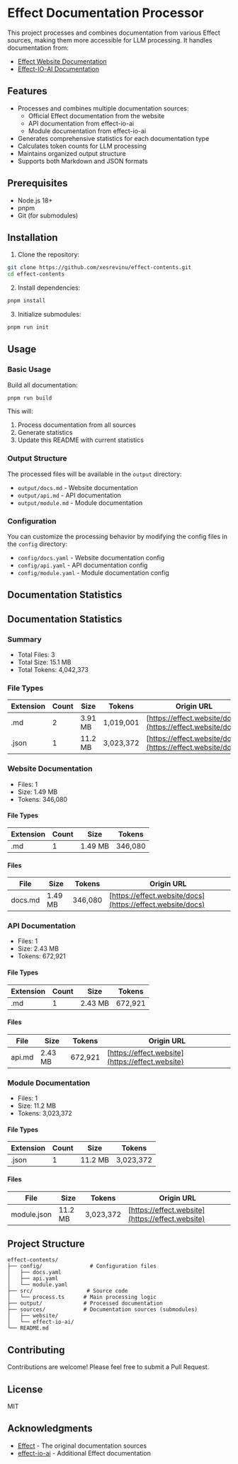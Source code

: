 # Effect Documentation Processor

This project processes and combines documentation from various Effect sources, making them more accessible for LLM processing. It handles documentation from:

- [Effect Website Documentation](https://github.com/Effect-TS/website)
- [Effect-IO-AI Documentation](https://github.com/tim-smart/effect-io-ai)

## Features

- Processes and combines multiple documentation sources:
  - Official Effect documentation from the website
  - API documentation from effect-io-ai
  - Module documentation from effect-io-ai
- Generates comprehensive statistics for each documentation type
- Calculates token counts for LLM processing
- Maintains organized output structure
- Supports both Markdown and JSON formats

## Prerequisites

- Node.js 18+
- pnpm
- Git (for submodules)

## Installation

1. Clone the repository:
```bash
git clone https://github.com/xesrevinu/effect-contents.git
cd effect-contents
```

2. Install dependencies:
```bash
pnpm install
```

3. Initialize submodules:
```bash
pnpm run init
```

## Usage

### Basic Usage

Build all documentation:
```bash
pnpm run build
```

This will:
1. Process documentation from all sources
2. Generate statistics
3. Update this README with current statistics

### Output Structure

The processed files will be available in the `output` directory:
- `output/docs.md` - Website documentation
- `output/api.md` - API documentation
- `output/module.md` - Module documentation

### Configuration

You can customize the processing behavior by modifying the config files in the `config` directory:
- `config/docs.yaml` - Website documentation config
- `config/api.yaml` - API documentation config
- `config/module.yaml` - Module documentation config

## Documentation Statistics

<!-- STATS_START -->
## Documentation Statistics

### Summary

- Total Files: 3
- Total Size: 15.1 MB
- Total Tokens: 4,042,373

### File Types

| Extension | Count | Size | Tokens | Origin URL |
|-----------|-------|------|--------|-----------|
| .md | 2 | 3.91 MB | 1,019,001 | [https://effect.website/docs](https://effect.website/docs) |
| .json | 1 | 11.2 MB | 3,023,372 | [https://effect.website/docs](https://effect.website/docs) |

### Website Documentation

- Files: 1
- Size: 1.49 MB
- Tokens: 346,080

#### File Types

| Extension | Count | Size | Tokens |
|-----------|-------|------|--------|
| .md | 1 | 1.49 MB | 346,080 |

#### Files

| File | Size | Tokens | Origin URL |
|------|------|--------|----------|
| docs.md | 1.49 MB | 346,080 | [https://effect.website/docs](https://effect.website/docs)

### API Documentation

- Files: 1
- Size: 2.43 MB
- Tokens: 672,921

#### File Types

| Extension | Count | Size | Tokens |
|-----------|-------|------|--------|
| .md | 1 | 2.43 MB | 672,921 |

#### Files

| File | Size | Tokens | Origin URL |
|------|------|--------|----------|
| api.md | 2.43 MB | 672,921 | [https://effect.website](https://effect.website)

### Module Documentation

- Files: 1
- Size: 11.2 MB
- Tokens: 3,023,372

#### File Types

| Extension | Count | Size | Tokens |
|-----------|-------|------|--------|
| .json | 1 | 11.2 MB | 3,023,372 |

#### Files

| File | Size | Tokens | Origin URL |
|------|------|--------|----------|
| module.json | 11.2 MB | 3,023,372 | [https://effect.website](https://effect.website)


<!-- STATS_END -->

## Project Structure

```
effect-contents/
├── config/               # Configuration files
│   ├── docs.yaml
│   ├── api.yaml
│   └── module.yaml
├── src/                 # Source code
│   └── process.ts      # Main processing logic
├── output/             # Processed documentation
├── sources/            # Documentation sources (submodules)
│   ├── website/
│   └── effect-io-ai/
└── README.md
```

## Contributing

Contributions are welcome! Please feel free to submit a Pull Request.

## License

MIT

## Acknowledgments

- [Effect](https://github.com/Effect-TS) - The original documentation sources
- [effect-io-ai](https://github.com/tim-smart/effect-io-ai) - Additional Effect documentation
